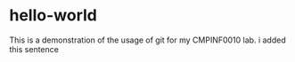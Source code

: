 # hello-world
This is a demonstration of the usage of git for my CMPINF0010 lab. i added this sentence 
